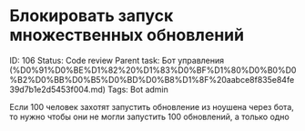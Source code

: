 # Блокировать запуск множественных обновлений

ID: 106
Status: Code review
Parent task: Бот управления  (%D0%91%D0%BE%D1%82%20%D1%83%D0%BF%D1%80%D0%B0%D0%B2%D0%BB%D0%B5%D0%BD%D0%B8%D1%8F%20aabce8f835e84fe39d7b1e2d5453f004.md)
Tags: Bot admin

Если 100 человек захотят запустить обновление из ноушена через бота, то нужно чтобы они не могли запустить 100 обновлений, а только одно